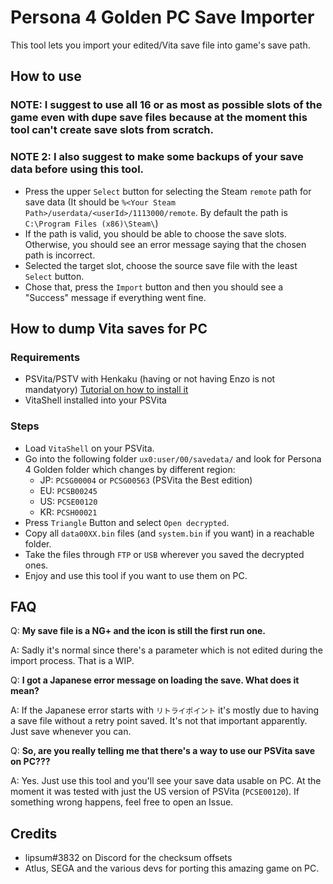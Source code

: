 # Persona 4 Golden PC Save Importer

This tool lets you import your edited/Vita save file into game's save path.

## How to use

### NOTE: I suggest to use all 16 or as most as possible slots of the game even with dupe save files because at the moment this tool can't create save slots from scratch.
### NOTE 2: I also suggest to make some backups of your save data before using this tool.

- Press the upper `Select` button for selecting the Steam `remote` path for save data (It should be `%<Your Steam Path>/userdata/<userId>/1113000/remote`. By default the path is `C:\Program Files (x86)\Steam\`)
- If the path is valid, you should be able to choose the save slots. Otherwise, you should see an error message saying that the chosen path is incorrect.
- Selected the target slot, choose the source save file with the least `Select` button.
- Chose that, press the `Import` button and then you should see a "Success" message if everything went fine.

## How to dump Vita saves for PC

### Requirements

- PSVita/PSTV with Henkaku (having or not having Enzo is not mandatyory) [Tutorial on how to install it](https://vita.hacks.guide/)
- VitaShell installed into your PSVita

### Steps

- Load `VitaShell` on your PSVita.
- Go into the following folder `ux0:user/00/savedata/` and look for Persona 4 Golden folder which changes by different region:
	- JP: `PCSG00004` or `PCSG00563` (PSVita the Best edition)
	- EU: `PCSB00245`
	- US: `PCSE00120`
	- KR: `PCSH00021`
- Press `Triangle` Button and select `Open decrypted`.
- Copy all `data00XX.bin` files (and `system.bin` if you want) in a reachable folder.
- Take the files through `FTP` or `USB` wherever you saved the decrypted ones.
- Enjoy and use this tool if you want to use them on PC.	

## FAQ

Q: **My save file is a NG+ and the icon is still the first run one.**

A: Sadly it's normal since there's a parameter which is not edited during the import process. That is a WIP.

Q: **I got a Japanese error message on loading the save. What does it mean?**

A: If the Japanese error starts with `リトライポイント` it's mostly due to having a save file without a retry point saved. It's not that important apparently. Just save whenever you can.

Q: **So, are you really telling me that there's a way to use our PSVita save on PC???**

A: Yes. Just use this tool and you'll see your save data usable on PC. At the moment it was tested with just the US version of PSVita (`PCSE00120`). If something wrong happens, feel free to open an Issue.

## Credits

- lipsum#3832 on Discord for the checksum offsets
- Atlus, SEGA and the various devs for porting this amazing game on PC.